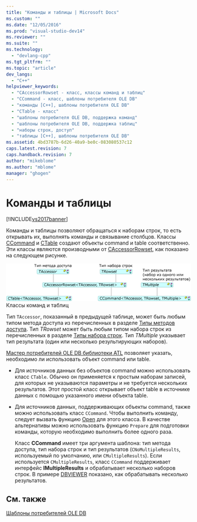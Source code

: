 ```yaml
---
title: "Команды и таблицы | Microsoft Docs"
ms.custom: ""
ms.date: "12/05/2016"
ms.prod: "visual-studio-dev14"
ms.reviewer: ""
ms.suite: ""
ms.technology: 
  - "devlang-cpp"
ms.tgt_pltfrm: ""
ms.topic: "article"
dev_langs: 
  - "C++"
helpviewer_keywords: 
  - "CAccessorRowset - класс, классы команд и таблиц"
  - "CCommand - класс, шаблоны потребителя OLE DB"
  - "команды [C++], шаблоны потребителя OLE DB"
  - "CTable - класс"
  - "шаблоны потребителя OLE DB, поддержка команд"
  - "шаблоны потребителя OLE DB, поддержка таблиц"
  - "наборы строк, доступ"
  - "таблицы [C++], шаблоны потребителя OLE DB"
ms.assetid: 4bd3787b-6d26-40a9-be0c-083080537c12
caps.latest.revision: 7
caps.handback.revision: 7
author: "mikeblome"
ms.author: "mblome"
manager: "ghogen"
---
```

# Команды и таблицы
[!INCLUDE[vs2017banner](../../assembler/inline/includes/vs2017banner.md)]

Команды и таблицы позволяют обращаться к наборам строк, то есть открывать их, выполнять команды и связывание столбцов.  Классы [CCommand](../../data/oledb/ccommand-class.md) и [CTable](../../data/oledb/ctable-class.md) создают объекты command и table соответственно.  Эти классы являются производными от [CAccessorRowset](../Topic/CAccessorRowset%20Class.md), как показано на следующем рисунке.  
  
 ![CCommand и CTable](../../data/oledb/media/vccommandstables.gif "vcCommandsTables")  
Классы команд и таблиц  
  
 Тип `TAccessor`, показанный в предыдущей таблице, может быть любым типом метода доступа из перечисленных в разделе [Типы методов доступа](../../data/oledb/accessors-and-rowsets.md).  Тип *TRowset* может быть любым типом набора строк из перечисленных в разделе [Типы набора строк](../../data/oledb/accessors-and-rowsets.md).  Тип *TMultiple* указывает тип результата \(один или несколько результирующих наборов\).  
  
 [Мастер потребителей OLE DB библиотеки ATL](../../atl/reference/atl-ole-db-consumer-wizard.md) позволяет указать, необходимо ли использовать объект command или table.  
  
-   Для источников данных без объектов command можно использовать класс `CTable`.  Обычно он применяется к простым наборам записей, для которых не указываются параметры и не требуется нескольких результатов.  Этот простой класс открывает объект table в источнике данных с помощью указанного имени объекта table.  
  
-   Для источников данных, поддерживающих объекты command, также можно использовать класс `CCommand`.  Чтобы выполнить команду, следует вызвать функцию [Open](../../data/oledb/ccommand-open.md) для этого класса.  В качестве альтернативы можно использовать функцию `Prepare` для подготовки команды, которую необходимо выполнить более одного раза.  
  
     Класс **CCommand** имеет три аргумента шаблона: тип метода доступа, тип набора строк и тип результатов \(`CNoMultipleResults`, используемый по умолчанию, или `CMultipleResults`\).  Если используется `CMultipleResults`, класс `CCommand` поддерживает интерфейс **IMultipleResults** и обрабатывает несколько наборов строк.  В примере [DBVIEWER](http://msdn.microsoft.com/ru-ru/07620f99-c347-4d09-9ebc-2459e8049832) показано, как обрабатывать несколько результатов.  
  
## См. также  
 [Шаблоны потребителей OLE DB](../../data/oledb/ole-db-consumer-templates-cpp.md)